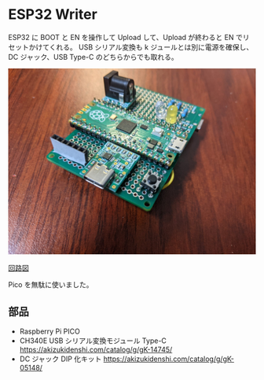 # ESP32 Writer

ESP32 に BOOT と EN を操作して Upload して、Upload が終わると EN でリセットかけてくれる。
USB シリアル変換も k ジュールとは別に電源を確保し、DC ジャック、USB Type-C のどちらからでも取れる。

![](./photo.jpeg)

[回路図](/semantics.pdf)

Pico を無駄に使いました。

## 部品

- Raspberry Pi PICO
- CH340E USB シリアル変換モジュール Type-C https://akizukidenshi.com/catalog/g/gK-14745/
- DC ジャック DIP 化キット https://akizukidenshi.com/catalog/g/gK-05148/

